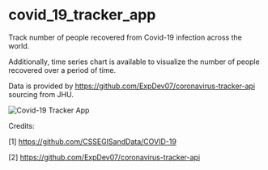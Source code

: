 # covid_19_tracker_app

Track number of people recovered from Covid-19 infection across the world.

Additionally, time series chart is available to visualize the number of people recovered over a period of time.

Data is provided by <https://github.com/ExpDev07/coronavirus-tracker-api> sourcing from JHU.

![Covid-19 Tracker App](https://i.imgur.com/EQnis0k.gif)

Credits:

[1] <https://github.com/CSSEGISandData/COVID-19>

[2] <https://github.com/ExpDev07/coronavirus-tracker-api>